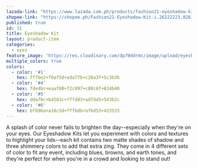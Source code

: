 ```yaml
---
lazada-link: "https://www.lazada.com.ph/products/fashion21-eyeshadow-kit-i254099499-s349006941.html?spm=a2o4l.seller.list.68.5de16cc912FoIi&mp=1"
shopee-link: "https://shopee.ph/Fashion21-Eyeshadow-Kit-i.26222223.826165475"
published: true
id: 31
title: Eyeshadow Kit
layout: product-item
categories:
  - eyes
feature_image: 'https://res.cloudinary.com/dp79ddrmc/image/upload/eyeshadowKit_hceiif.jpg'
multiple_colors: true
colors:
  - color: '#1'
    hex: fffbe2+f0af5d+eda77b+c28a3f+5c3b3b
  - color: '#4'
    hex: fde4bc+eaaf88+f2c897+c88c6f+624b40
  - color: '#5'
    hex: dda78c+b4583c+fffdd3+ad7d45+543b2c
  - color: '#6'
    hex: bf896a+a16c5d+fffbdb+af6d53+433533
---
```

A splash of color never fails to brighten the day--especially when they're on your eyes. Our Eyeshadow Kits let you experiment with colors and textures to highlight your lids--each kit contains two matte shades of shadow and three shimmery colors to add that extra zing. They come in 4 different sets of color to fit any event, including blues, browns, and earth tones, and they're perfect for when you're in a crowd and looking to stand out!
